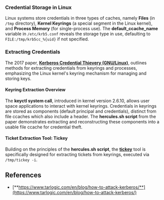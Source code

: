



### Credential Storage in Linux
Linux systems store credentials in three types of caches, namely **Files** (in `/tmp` directory), **Kernel Keyrings** (a special segment in the Linux kernel), and **Process Memory** (for single-process use). The **default\_ccache\_name** variable in `/etc/krb5.conf` reveals the storage type in use, defaulting to `FILE:/tmp/krb5cc_%{uid}` if not specified.

### Extracting Credentials
The 2017 paper, [**Kerberos Credential Thievery (GNU/Linux)**](https://www.delaat.net/rp/2016-2017/p97/report.pdf), outlines methods for extracting credentials from keyrings and processes, emphasizing the Linux kernel's keyring mechanism for managing and storing keys.

#### Keyring Extraction Overview
The **keyctl system call**, introduced in kernel version 2.6.10, allows user space applications to interact with kernel keyrings. Credentials in keyrings are stored as components (default principal and credentials), distinct from file ccaches which also include a header. The **hercules.sh script** from the paper demonstrates extracting and reconstructing these components into a usable file ccache for credential theft.

#### Ticket Extraction Tool: Tickey
Building on the principles of the **hercules.sh script**, the [**tickey**](https://github.com/TarlogicSecurity/tickey) tool is specifically designed for extracting tickets from keyrings, executed via `/tmp/tickey -i`.

## References
* [**https://www.tarlogic.com/en/blog/how-to-attack-kerberos/**](https://www.tarlogic.com/en/blog/how-to-attack-kerberos/)




